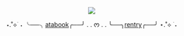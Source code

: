 <div align=center> 
  
  ![](https://i.postimg.cc/SQYJb7Wv/Cookie0509-hang.webp)
  </div>
<div align=center> 
  
⋆.˚⟡ ࣪ ˖ ╰──╮[atabook](https://reguri.atabook.org/)╭──╯ . . ᰔ  . . ╰──╮[rentry](https://silentlily.straw.page/)╭──╯ ⋆.˚⟡ ࣪ ˖
  </div>
